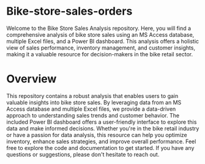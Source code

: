 # Bike-store-sales-orders
Welcome to the Bike Store Sales Analysis repository. Here, you will find a comprehensive analysis of bike store sales using an MS Access database, multiple Excel files, and a Power BI dashboard. This analysis offers a holistic view of sales performance, inventory management, and customer insights, making it a valuable resource for decision-makers in the bike retail sector.
# Overview
This repository contains a robust analysis that enables users to gain valuable insights into bike store sales. By leveraging data from an MS Access database and multiple Excel files, we provide a data-driven approach to understanding sales trends and customer behavior. The included Power BI dashboard offers a user-friendly interface to explore this data and make informed decisions. Whether you're in the bike retail industry or have a passion for data analysis, this resource can help you optimize inventory, enhance sales strategies, and improve overall performance. Feel free to explore the code and documentation to get started. If you have any questions or suggestions, please don't hesitate to reach out.
